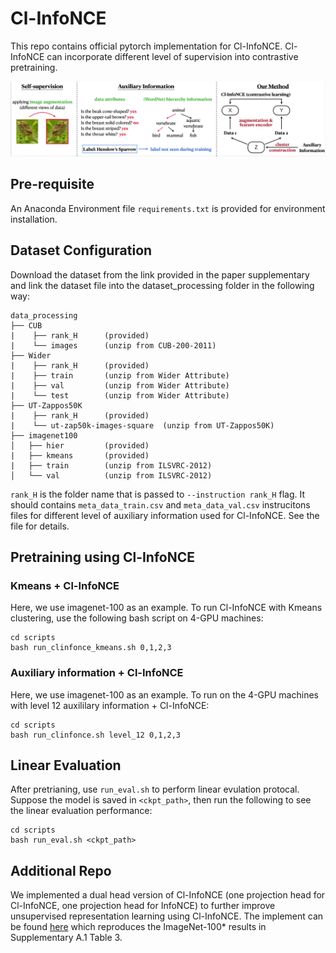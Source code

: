 # Cl-InfoNCE
This repo contains official pytorch implementation for Cl-InfoNCE. Cl-InfoNCE can incorporate different level of supervision into contrastive pretraining. 

![](img/illus.png)

## Pre-requisite
An Anaconda Environment file `requirements.txt` is provided for environment installation.


## Dataset Configuration
Download the dataset from the link provided in the paper supplementary and link the dataset file into the dataset_processing folder in the following way:

```
data_processing
├── CUB
|    ├── rank_H      (provided)
|    └── images      (unzip from CUB-200-2011)
├── Wider
|    ├── rank_H      (provided)
|    ├── train       (unzip from Wider Attribute)
|    ├── val         (unzip from Wider Attribute)
|    └── test        (unzip from Wider Attribute)
├── UT-Zappos50K
|    ├── rank_H      (provided)
|    └── ut-zap50k-images-square  (unzip from UT-Zappos50K)
├── imagenet100
│   ├── hier         (provided)
|   ├── kmeans       (provided)
|   ├── train        (unzip from ILSVRC-2012)
│   └── val          (unzip from ILSVRC-2012)
```
`rank_H` is the folder name that is passed to `--instruction rank_H` flag. It should contains `meta_data_train.csv` and `meta_data_val.csv` instrucitons files for different level of auxiliary information used for Cl-InfoNCE. See the file for details. 


## Pretraining using Cl-InfoNCE

### Kmeans + Cl-InfoNCE
Here, we use imagenet-100 as an example. To run Cl-InfoNCE with Kmeans clustering, use the following bash script on 4-GPU machines:
```
cd scripts
bash run_clinfonce_kmeans.sh 0,1,2,3
```


### Auxiliary information + Cl-InfoNCE
Here, we use imagenet-100 as an example. To run on the 4-GPU machines with level 12 auxililary information + Cl-InfoNCE:
```
cd scripts
bash run_clinfonce.sh level_12 0,1,2,3
```
## Linear Evaluation
After pretrianing, use `run_eval.sh` to perform linear evulation protocal. Suppose the model is saved in `<ckpt_path>`, then run the following to see the linear evaluation performance:

```
cd scripts
bash run_eval.sh <ckpt_path> 
```

## Additional Repo
We implemented a dual head version of Cl-InfoNCE (one projection head for Cl-InfoNCE, one projection head for InfoNCE) to further improve unsupervised representation learning using Cl-InfoNCE. The implement can be found [here](https://github.com/Crazy-Jack/Cl-InfoNCE-ImageNet100) which reproduces the ImageNet-100* results in Supplementary A.1 Table 3.

